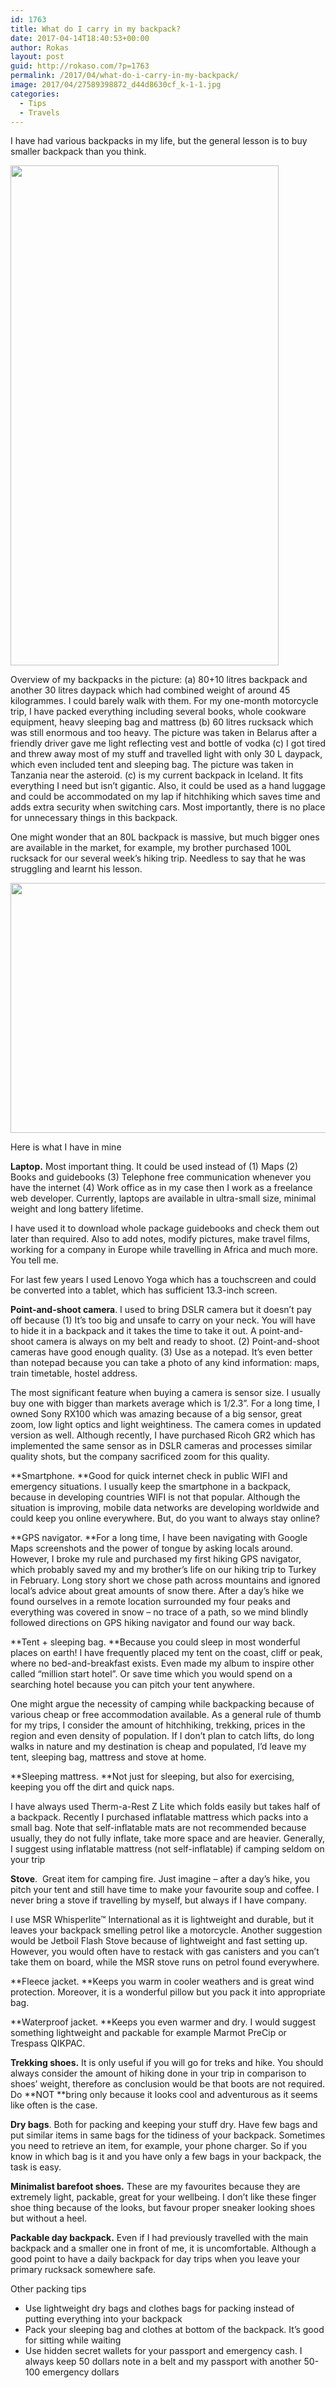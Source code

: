 ```yaml
---
id: 1763
title: What do I carry in my backpack?
date: 2017-04-14T18:40:53+00:00
author: Rokas
layout: post
guid: http://rokaso.com/?p=1763
permalink: /2017/04/what-do-i-carry-in-my-backpack/
image: 2017/04/27589398872_d44d8630cf_k-1-1.jpg
categories:
  - Tips
  - Travels
---
```


I have had various backpacks in my life, but the general lesson is to buy smaller backpack than you think.

[<img class="alignnone wp-image-1764 size-large" src="https://images.rokaso.com/2017/04/backpack-429x800.jpg" alt="" width="429" height="800"  sizes="(max-width: 429px) 100vw, 429px" />](2017/04/backpack.jpg)

Overview of my backpacks in the picture: (a) 80+10 litres backpack and another 30 litres daypack which had combined weight of around 45 kilogrammes. I could barely walk with them. For my one-month motorcycle trip, I have packed everything including several books, whole cookware equipment, heavy sleeping bag and mattress (b) 60 litres rucksack which was still enormous and too heavy. The picture was taken in Belarus after a friendly driver gave me light reflecting vest and bottle of vodka (c) I got tired and threw away most of my stuff and travelled light with only 30 L daypack, which even included tent and sleeping bag. The picture was taken in Tanzania near the asteroid. (c) is my current backpack in Iceland. It fits everything I need but isn&#8217;t gigantic. Also, it could be used as a hand luggage and could be accommodated on my lap if hitchhiking which saves time and adds extra security when switching cars. Most importantly, there is no place for unnecessary things in this backpack.

One might wonder that an 80L backpack is massive, but much bigger ones are available in the market, for example, my brother purchased 100L rucksack for our several week&#8217;s hiking trip. Needless to say that he was struggling and learnt his lesson.

[<img class="alignnone size-medium wp-image-1765" src="https://images.rokaso.com/2017/04/16385505132_a1719905e1_o-Copy-600x400.jpg" alt="" width="600" height="400"  sizes="(max-width: 600px) 100vw, 600px" />](2017/04/16385505132_a1719905e1_o-Copy.jpg)

Here is what I have in mine

**Laptop.** Most important thing. It could be used instead of (1) Maps (2) Books and guidebooks (3) Telephone free communication whenever you have the internet (4) Work office as in my case then I work as a freelance web developer. Currently, laptops are available in ultra-small size, minimal weight and long battery lifetime.

I have used it to download whole package guidebooks and check them out later than required. Also to add notes, modify pictures, make travel films, working for a company in Europe while travelling in Africa and much more. You tell me.

For last few years I used Lenovo Yoga which has a touchscreen and could be converted into a tablet, which has sufficient 13.3-inch screen.

**Point-and-shoot camera**. I used to bring DSLR camera but it doesn&#8217;t pay off because (1) It&#8217;s too big and unsafe to carry on your neck. You will have to hide it in a backpack and it takes the time to take it out. A point-and-shoot camera is always on my belt and ready to shoot. (2) Point-and-shoot cameras have good enough quality. (3) Use as a notepad. It&#8217;s even better than notepad because you can take a photo of any kind information: maps, train timetable, hostel address.

The most significant feature when buying a camera is sensor size. I usually buy one with bigger than markets average which is 1/2.3”. For a long time, I owned Sony RX100 which was amazing because of a big sensor, great zoom, low light optics and light weightiness. The camera comes in updated version as well. Although recently, I have purchased Ricoh GR2 which has implemented the same sensor as in DSLR cameras and processes similar quality shots, but the company sacrificed zoom for this quality.

**Smartphone. **Good for quick internet check in public WIFI and emergency situations. I usually keep the smartphone in a backpack, because in developing countries WIFI is not that popular. Although the situation is improving, mobile data networks are developing worldwide and could keep you online everywhere. But, do you want to always stay online?

**GPS navigator. **For a long time, I have been navigating with Google Maps screenshots and the power of tongue by asking locals around. However, I broke my rule and purchased my first hiking GPS navigator, which probably saved my and my brother&#8217;s life on our hiking trip to Turkey in February. Long story short we chose path across mountains and ignored local’s advice about great amounts of snow there. After a day’s hike we found ourselves in a remote location surrounded my four peaks and everything was covered in snow – no trace of a path, so we mind blindly followed directions on GPS hiking navigator and found our way back.

**Tent + sleeping bag. **Because you could sleep in most wonderful places on earth! I have frequently placed my tent on the coast, cliff or peak, where no bed-and-breakfast exists. Even made my album to inspire other called “million start hotel”. Or save time which you would spend on a searching hotel because you can pitch your tent anywhere.

One might argue the necessity of camping while backpacking because of various cheap or free accommodation available. As a general rule of thumb for my trips, I consider the amount of hitchhiking, trekking, prices in the region and even density of population. If I don’t plan to catch lifts, do long walks in nature and my destination is cheap and populated, I’d leave my tent, sleeping bag, mattress and stove at home.

**Sleeping mattress. **Not just for sleeping, but also for exercising, keeping you off the dirt and quick naps.

I have always used Therm-a-Rest Z Lite which folds easily but takes half of a backpack. Recently I purchased inflatable mattress which packs into a small bag. Note that self-inflatable mats are not recommended because usually, they do not fully inflate, take more space and are heavier. Generally, I suggest using inflatable mattress (not self-inflatable) if camping seldom on your trip

**Stove**.  Great item for camping fire. Just imagine – after a day’s hike, you pitch your tent and still have time to make your favourite soup and coffee. I never bring a stove if travelling by myself, but always if I have company.

I use MSR Whisperlite™ International as it is lightweight and durable, but it leaves your backpack smelling petrol like a motorcycle. Another suggestion would be Jetboil Flash Stove because of lightweight and fast setting up. However, you would often have to restack with gas canisters and you can’t take them on board, while the MSR stove runs on petrol found everywhere.

**Fleece jacket. **Keeps you warm in cooler weathers and is great wind protection. Moreover, it is a wonderful pillow but you pack it into appropriate bag.

**Waterproof jacket. **Keeps you even warmer and dry. I would suggest something lightweight and packable for example Marmot PreCip or Trespass QIKPAC.

**Trekking shoes.** It is only useful if you will go for treks and hike. You should always consider the amount of hiking done in your trip in comparison to shoes’ weight, therefore as conclusion would be that boots are not required. Do **NOT **bring only because it looks cool and adventurous as it seems like often is the case.

**Dry bags**. Both for packing and keeping your stuff dry. Have few bags and put similar items in same bags for the tidiness of your backpack. Sometimes you need to retrieve an item, for example, your phone charger. So if you know in which bag is it and you have only a few bags in your backpack, the task is easy.

**Minimalist barefoot shoes.** These are my favourites because they are extremely light, packable, great for your wellbeing. I don’t like these finger shoe thing because of the looks, but favour proper sneaker looking shoes but without a heel.

**Packable day backpack.** Even if I had previously travelled with the main backpack and a smaller one in front of me, it is uncomfortable. Although a good point to have a daily backpack for day trips when you leave your primary rucksack somewhere safe.

Other packing tips

- Use lightweight dry bags and clothes bags for packing instead of putting everything into your backpack
- Pack your sleeping bag and clothes at bottom of the backpack. It’s good for sitting while waiting
- Use hidden secret wallets for your passport and emergency cash. I always keep 50 dollars note in a belt and my passport with another 50-100 emergency dollars

<a href="#_ftnref1" name="_ftn1"></a>
